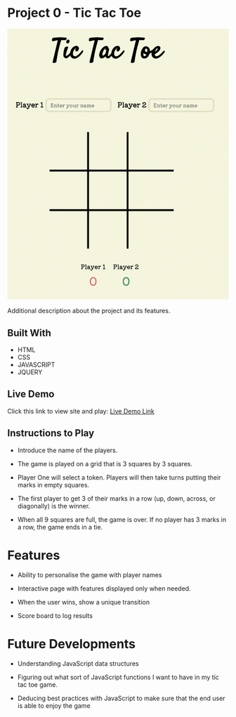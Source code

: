 # Project 0 - Tic Tac Toe

![screenshot](images/ttt.png)

Additional description about the project and its features.

## Built With

- HTML
- CSS
- JAVASCRIPT
- JQUERY

## Live Demo

Click this link to view site and play: [Live Demo Link](https://kimberleyfaith.github.io/project0/)

## Instructions to Play

- Introduce the name of the players.

- The game is played on a grid that is 3 squares by 3 squares.

- Player One will select a token. Players will then take turns putting their marks in empty squares.

- The first player to get 3 of their marks in a row (up, down, across, or diagonally) is the winner.

- When all 9 squares are full, the game is over. If no player has 3 marks in a row, the game ends in a tie.

# Features

- Ability to personalise the game with player names

- Interactive page with features displayed only when needed.

- When the user wins, show a unique transition

- Score board to log results

# Future Developments

- Understanding JavaScript data structures

- Figuring out what sort of JavaScript functions I want to have in my tic tac toe game.

- Deducing best practices with JavaScript to make sure that the end user is able to enjoy the game
